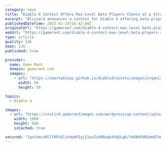 ```yaml
---
category: news
title: "Diablo 4 Contest Offers Max-Level Beta Players Chance at a Strange Reward"
excerpt: "Blizzard announces a contest for Diablo 4 offering beta players that reach max level the opportunity to earn a strange reward. Blizzard has announced a new contest for Diablo 4 beta participants ..."
publishedDateTime: 2023-03-24T16:42:00Z
originalUrl: "https://gamerant.com/diablo-4-contest-max-level-beta-players-strange-reward/"
webUrl: "https://gamerant.com/diablo-4-contest-max-level-beta-players-strange-reward/"
type: article
quality: 126
heat: 126
published: true

provider:
  name: Game Rant
  domain: gamerant.com
  images:
    - url: "https://smartableai.github.io/diablo4/assets/images/organizations/gamerant.com-50x50.jpg"
      width: 50
      height: 50

topics:
  - Diablo 4

images:
  - url: "https://static0.gamerantimages.com/wordpress/wp-content/uploads/2023/03/diablo-4-lilith-key-art-beta-contest.jpg"
    width: 1800
    height: 900
    isCached: true

secured: "1qsYzmixNlIlRFUSl1n4pAFEyj21wxZvXN9aqk4YgGLgk/7oKB6PdH2mmECoWxKuTZvGQ7PJH4pieg4YuFUEDbWT3sghWETEZkh2VoLnUtD3p7YTxoc6iQbE+tH6Wu0N1GYeRkW1JcNKEf9HsdCpqrqOCrBQkLj4zhwbuiIin36gvSBNXm9R9ALYJTwItmufDt9qNaU6FKGioMoU/acAGBcGEEc2PKBAw1FZxzYGxLDQLE4TE3EFeYrCcMEwyuUXXy7rWpO/209naj74VEkAAZK2pBmes2NgflJa8gCl+CXrn2b7DXEovjGFmG7SfJvs23DYbdxx0rWx2LMhOoHxA/74wv2BnPCEWvCG2zwDlB0=;Y8PoXMHhFtL9br57joSUEQ=="
---
```


